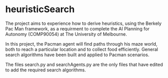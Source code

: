 # heuristicSearch
The project aims to experience how to derive heuristics, using the Berkely Pac Man framework, as a requirment to complete the AI Planning for Autonomy (COMP90054) 
at The University of Melbourne.

In this project, the Pacman agent will find paths through his maze world, both to reach a particular location and to collect food efficiently.
General search algorithms have been built and applied to Pacman scenarios.

The files search.py and searchAgents.py are the only files that have edited to add the required search algorithms.
